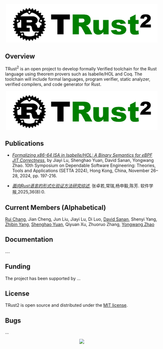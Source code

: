 <p align="center">
<img src="trust2logo.png" alt="TRust" width="500px"/>
</p>

## Overview

TRust<sup>2</sup> is an open project to develop formally Verified toolchain for the Rust language using theorem provers such as Isabelle/HOL and Coq. The toolchain will include formal languages, program verifier, static analyzer, verified compilers, and code generator for Rust. 

<p align="center">
<img src="trust2logo.png" alt="TRust" width="500px"/>
</p>

## Publications 

- *[Formalizing x86-64 ISA in Isabelle/HOL: A Binary Semantics for eBPF JIT Correctness](https://link.springer.com/chapter/10.1007/978-981-96-0602-3_11)*, by Jiayi Lu, Shenghao Yuan, David Sanan, Yongwang Zhao. 10th Symposium on Dependable Software Engineering: Theories, Tools and Applications (SETTA 2024), Hong Kong, China, November 26–28, 2024, pp. 197-216.

- *[面向Rust语言的形式化验证方法研究综述](https://www.jos.org.cn/jos/article/abstract/7353)*, 张卓若,常瑞,杨申毅,陈芳. 软件学报,2025,36(8):0. 

## Current Members (Alphabetical)

[Rui Chang](https://person.zju.edu.cn/changrui), Jian Cheng, Jun Liu, Jiayi Lu, Di Luo, [David Sanan](https://davidsanan.github.io/), Shenyi Yang, [Zhibin Yang](https://faculty.nuaa.edu.cn/yangzhibin/zh_CN/index.htm), [Shenghao Yuan](https://shenghaoyuan.github.io/), Qiyuan Xu, Zhuoruo Zhang, [Yongwang Zhao](https://lvpgroup.github.io/)


## Documentation

....


## Funding

The project has been supported by ...


## License 

TRust2 is open source and distributed under the [MIT license](LICENSE.md).

## Bugs 
...

<p align="center">
<a href="https://clustrmaps.com/site/1c34d" title="Visit tracker"><img src="//www.clustrmaps.com/map_v2.png?d=TTJIp2Z710NHOwDUNesA6uMqU3dX8kAJiL7b36c4rK0&cl=ffffff"></a>
</p>
